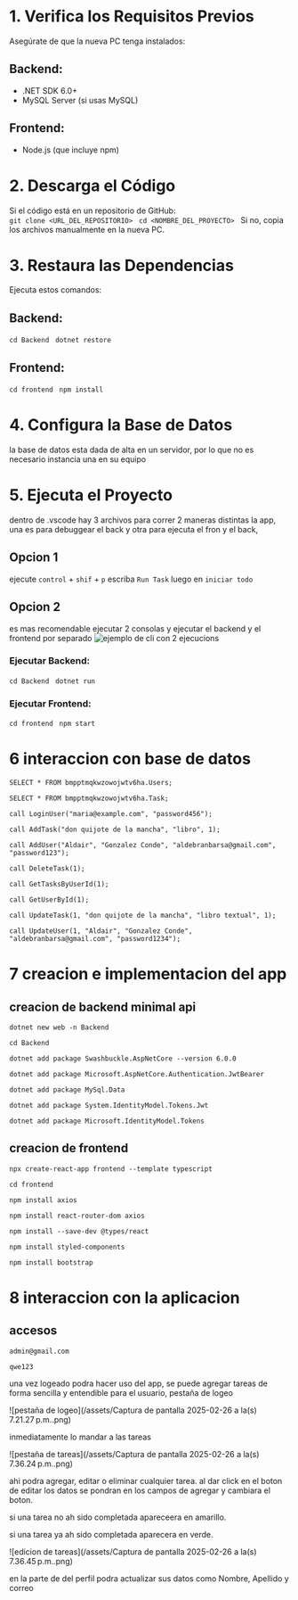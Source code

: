 #  1. Verifica los Requisitos Previos   
Asegúrate de que la nueva PC tenga instalados:  
## Backend:  
  - .NET SDK 6.0+  
  - MySQL Server (si usas MySQL)  
## Frontend:  
  - Node.js (que incluye npm)  

#  2. Descarga el Código   
Si el código está en un repositorio de GitHub:  
` git clone <URL_DEL_REPOSITORIO>  `
` cd <NOMBRE_DEL_PROYECTO>  `
Si no, copia los archivos manualmente en la nueva PC.  

#  3. Restaura las Dependencias 
Ejecuta estos comandos:  

## Backend:  
` cd Backend  `
` dotnet restore  `

## Frontend:  
` cd frontend  `
` npm install  `

#  4. Configura la Base de Datos   
la base de datos esta dada de alta en un servidor, 
por lo que no es necesario instancia una en su equipo

#  5. Ejecuta el Proyecto   
dentro de .vscode hay 3 archivos para correr 2 maneras distintas la app, 
una es para debuggear el back y otra para ejecuta el fron y el back,

## Opcion 1
ejecute `control` + `shif` + `p`
escriba `Run Task`
luego en `iniciar todo`

## Opcion 2
es mas recomendable
ejecutar 2 consolas y ejecutar el backend y el frontend por separado
![ejemplo de cli con 2 ejecucions](/assets/Captura%20de%20pantalla%202025-02-26%20a%20la(s)%207.06.26 p.m..png)

### Ejecutar Backend:  
` cd Backend  `
` dotnet run  `

### Ejecutar Frontend:  
` cd frontend  `
` npm start  `

# 6 interaccion con base de datos
`SELECT * FROM bmpptmqkwzowojwtv6ha.Users;`

`SELECT * FROM bmpptmqkwzowojwtv6ha.Task;`

`call LoginUser("maria@example.com", "password456");`

`call AddTask("don quijote de la mancha", "libro", 1);`

`call AddUser("Aldair", "Gonzalez Conde", "aldebranbarsa@gmail.com", "password123");`

`call DeleteTask(1);`

`call GetTasksByUserId(1);`

`call GetUserById(1);`

`call UpdateTask(1, "don quijote de la mancha", "libro textual", 1);`

`call UpdateUser(1, "Aldair", "Gonzalez Conde", "aldebranbarsa@gmail.com", "password1234");`


# 7 creacion e implementacion del app

## creacion de backend minimal api
`dotnet new web -n Backend`

`cd Backend`

`dotnet add package Swashbuckle.AspNetCore --version 6.0.0`

`dotnet add package Microsoft.AspNetCore.Authentication.JwtBearer`

`dotnet add package MySql.Data`

`dotnet add package System.IdentityModel.Tokens.Jwt`

`dotnet add package Microsoft.IdentityModel.Tokens`

## creacion de frontend 
`npx create-react-app frontend --template typescript`

`cd frontend`

`npm install axios`

`npm install react-router-dom axios`

`npm install --save-dev @types/react`

`npm install styled-components`

`npm install bootstrap`

# 8 interaccion con la aplicacion 
## accesos

`admin@gmail.com`

`qwe123`

una vez logeado podra hacer uso del app,
se puede agregar tareas de forma sencilla 
y entendible para el usuario, 
pestaña de logeo

![pestaña de logeo](/assets/Captura de pantalla 2025-02-26 a la(s) 7.21.27 p.m..png)

inmediatamente lo mandar a las tareas

![pestaña de tareas](/assets/Captura de pantalla 2025-02-26 a la(s) 7.36.24 p.m..png)

ahi podra agregar, editar o eliminar cualquier tarea.
al dar click en el boton de editar los datos se pondran 
en los campos de agregar y cambiara el boton.

si una tarea no ah sido completada apareceera en amarillo.

si una tarea ya ah sido completada aparecera en verde.

![edicion de tareas](/assets/Captura de pantalla 2025-02-26 a la(s) 7.36.45 p.m..png)

en la parte de del perfil podra actualizar sus datos como Nombre, Apellido y correo